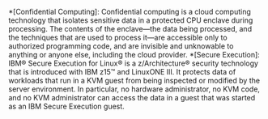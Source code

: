 *[Confidential Computing]: Confidential computing is a cloud computing technology that isolates sensitive data in a protected CPU enclave during processing. The contents of the enclave—the data being processed, and the techniques that are used to process it—are accessible only to authorized programming code, and are invisible and unknowable to anything or anyone else, including the cloud provider.
*[Secure Execution]: IBM® Secure Execution for Linux® is a z/Architecture® security technology that is introduced with IBM z15™ and LinuxONE III. It protects data of workloads that run in a KVM guest from being inspected or modified by the server environment. In particular, no hardware administrator, no KVM code, and no KVM administrator can access the data in a guest that was started as an IBM Secure Execution guest.